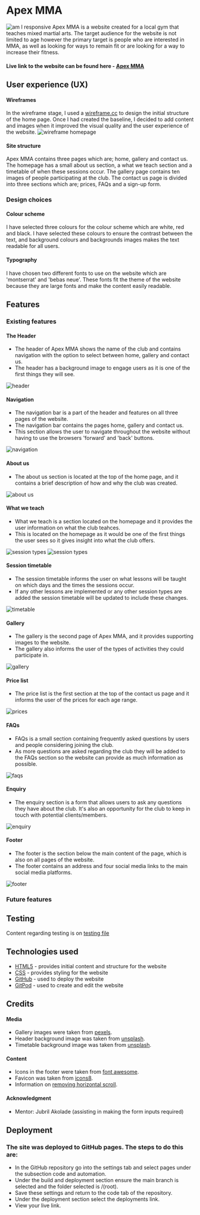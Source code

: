 # Apex MMA
![am I responsive](assets/images/readme-images/amiresponsive-apexmma.png)
Apex MMA is a website created for a local gym that teaches mixed martial arts. The target audience for the website is not limited to age however the primary target is people who are interested in MMA, as well as looking for ways to remain fit or are looking for a way to increase their fitness.

#### Live link to the website can be found here - [Apex MMA](https://github.com/Regan-Boreland/ApexMMA/deployments)

## User experience (UX)
#### Wireframes
In the wireframe stage, I used a [wireframe.cc](https://wireframe.cc/) to design the initial structure of the home page. Once I had created the baseline, I decided to add content and images when it improved the visual quality and the user experience of the website.
![wireframe homepage](assets/images/readme-images/wireframe1.png)
#### Site structure
Apex MMA contains three pages which are; home, gallery and contact us. The homepage has a small about us section, a what we teach section and a timetable of when these sessions occur. The gallery page contains ten images of people participating at the club. The contact us page is divided into three sections which are; prices, FAQs and a sign-up form.
### Design choices
#### Colour scheme
I have selected three colours for the colour scheme which are white, red and black. I have selected these colours to ensure the contrast between the text, and background colours and backgrounds images makes the text readable for all users.
#### Typography
I have chosen two different fonts to use on the website which are 'montserrat' and 'bebas neue'. These fonts fit the theme of the website because they are large fonts and make the content easily readable. 
## Features
### Existing features
#### The Header
* The header of Apex MMA shows the name of the club and contains navigation with the option to select between home, gallery and contact us.
* The header has a background image to engage users as it is one of the first things they will see.

![header](assets/images/readme-images/header.png)

#### Navigation
* The navigation bar is a part of the header and features on all three pages of the website.
* The navigation bar contains the pages home, gallery and contact us.
* This section allows the user to navigate throughout the website without having to use the browsers 'forward' and 'back' buttons.

![navigation](assets/images/readme-images/navigation.png)

#### About us
* The about us section is located at the top of the home page, and it contains a brief description of how and why the club was created.

![about us](assets/images/readme-images/about-us.png)

#### What we teach
* What we teach is a section located on the homepage and it provides the user information on what the club teahces.
* This is located on the homepage as it would be one of the first things the user sees so it gives insight into what the club offers.

![session types](assets/images/readme-images/session-type.png)
![session types](assets/images/readme-images/session-type2.png)

#### Session timetable
* The session timetable informs the user on what lessons will be taught on which days and the times the sessions occur.
* If any other lessons are implemented or any other session types are added the session timetable will be updated to include these changes.

![timetable](assets/images/readme-images/timetable.png)

#### Gallery
* The gallery is the second page of Apex MMA, and it provides supporting images to the website.
* The gallery also informs the user of the types of activities they could participate in.

![gallery](assets/images/readme-images/gallery.png)

#### Price list
* The price list is the first section at the top of the contact us page and it informs the user of the prices for each age range.

![prices](assets/images/readme-images/price-list.png)

#### FAQs
* FAQs is a small section containing frequently asked questions by users and people considering joining the club.
* As more questions are asked regarding the club they will be added to the FAQs section so the website can provide as much information as possible.

![faqs](assets/images/readme-images/faq.png)

#### Enquiry
* The enquiry section is a form that allows users to ask any questions they have about the club. It's also an opportunity for the club to keep in touch with potential clients/members.

![enquiry](assets/images/readme-images/enquiry.png)

#### Footer
* The footer is the section below the main content of the page, which is also on all pages of the website.
* The footer contains an address and four social media links to the main social media platforms.

![footer](assets/images/readme-images/footer.png)

### Future features
## Testing
Content regarding testing is on [testing file](TESTING.md)
## Technologies used 
* [HTML5](https://html.spec.whatwg.org/) - provides initial content and structure for the website
* [CSS](https://www.w3.org/Style/CSS/Overview.en.html) - provides styling for the website
* [GitHub](https://github.com/) - used to deploy the website
* [GitPod](https://www.gitpod.io/) - used to create and edit the website

## 
## Credits
#### Media
* Gallery images were taken from [pexels](https://www.pexels.com/).
* Header background image was taken from [unsplash](https://unsplash.com/photos/woman-wearing-white-shirt-and-black-grappling-gloves-7RJTPLgwMsc).
* Timetable background image was taken from [unsplash](https://unsplash.com/photos/a-wrestling-ring-in-an-empty-arena-with-a-man-standing-on-it-pSWfkJgAKGg).
#### Content
* Icons in the footer were taken from [font awesome](https://fontawesome.com/).
* Favicon was taken from [icons8](https://icons8.com/icons/set/predator).
* Information on [removing horizontal scroll](https://stackoverflow.com/questions/17756649/disable-the-horizontal-scroll).
#### Acknowledgment
* Mentor: Jubril Akolade (assisting in making the form inputs required)

## Deployment
### The site was deployed to GitHub pages. The steps to do this are:
* In the GitHub repository go into the settings tab and select pages under the subsection code and automation.
* Under the build and deployment section ensure the main branch is selected and the folder selected is /(root).
* Save these settings and return to the code tab of the repository.
* Under the deployment section select the deployments link.
* View your live link.


